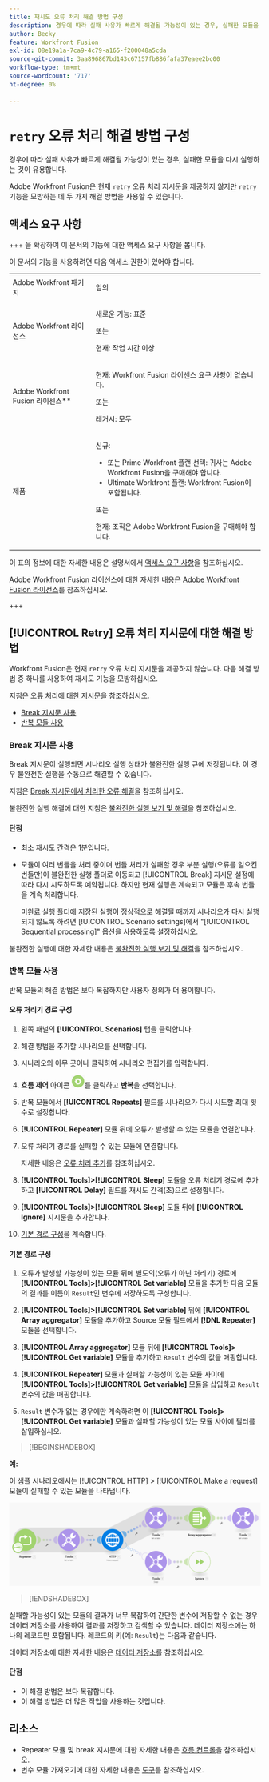 ```yaml
---
title: 재시도 오류 처리 해결 방법 구성
description: 경우에 따라 실패 사유가 빠르게 해결될 가능성이 있는 경우, 실패한 모듈을 다시 실행하는 것이 유용합니다.
author: Becky
feature: Workfront Fusion
exl-id: 08e19a1a-7ca9-4c79-a165-f200048a5cda
source-git-commit: 3aa896867bd143c67157fb886fafa37eaee2bc00
workflow-type: tm+mt
source-wordcount: '717'
ht-degree: 0%

---
```


# `retry` 오류 처리 해결 방법 구성

경우에 따라 실패 사유가 빠르게 해결될 가능성이 있는 경우, 실패한 모듈을 다시 실행하는 것이 유용합니다.

Adobe Workfront Fusion은 현재 `retry` 오류 처리 지시문을 제공하지 않지만 `retry` 기능을 모방하는 데 두 가지 해결 방법을 사용할 수 있습니다.

## 액세스 요구 사항

+++ 을 확장하여 이 문서의 기능에 대한 액세스 요구 사항을 봅니다.

이 문서의 기능을 사용하려면 다음 액세스 권한이 있어야 합니다.

<table style="table-layout:auto">
 <col> 
 <col> 
 <tbody> 
  <tr> 
   <td role="rowheader">Adobe Workfront 패키지 
   <td> <p>임의</p> </td> 
  </tr> 
  <tr data-mc-conditions=""> 
   <td role="rowheader">Adobe Workfront 라이선스</td> 
   <td> <p>새로운 기능: 표준</p><p>또는</p><p>현재: 작업 시간 이상</p> </td> 
  </tr> 
  <tr> 
   <td role="rowheader">Adobe Workfront Fusion 라이센스**</td> 
   <td>
   <p>현재: Workfront Fusion 라이센스 요구 사항이 없습니다.</p>
   <p>또는</p>
   <p>레거시: 모두 </p>
   </td> 
  </tr> 
  <tr> 
   <td role="rowheader">제품</td> 
   <td>
   <p>신규:</p> <ul><li>또는 Prime Workfront 플랜 선택: 귀사는 Adobe Workfront Fusion을 구매해야 합니다.</li><li>Ultimate Workfront 플랜: Workfront Fusion이 포함됩니다.</li></ul>
   <p>또는</p>
   <p>현재: 조직은 Adobe Workfront Fusion을 구매해야 합니다.</p>
   </td> 
  </tr>
 </tbody> 
</table>

이 표의 정보에 대한 자세한 내용은 설명서에서 [액세스 요구 사항](/help/workfront-fusion/references/licenses-and-roles/access-level-requirements-in-documentation.md)을 참조하십시오.

Adobe Workfront Fusion 라이선스에 대한 자세한 내용은 [Adobe Workfront Fusion 라이선스](/help/workfront-fusion/set-up-and-manage-workfront-fusion/licensing-operations-overview/license-automation-vs-integration.md)를 참조하십시오.

+++

## [!UICONTROL Retry] 오류 처리 지시문에 대한 해결 방법

Workfront Fusion은 현재 `retry` 오류 처리 지시문을 제공하지 않습니다. 다음 해결 방법 중 하나를 사용하여 재시도 기능을 모방하십시오.

지침은 [오류 처리에 대한 지시문](/help/workfront-fusion/references/errors/directives-for-error-handling.md)을 참조하십시오.

* [Break 지시문 사용](#use-the-break-directive)
* [반복 모듈 사용](#use-the-repeater-module)

### Break 지시문 사용

Break 지시문이 실행되면 시나리오 실행 상태가 불완전한 실행 큐에 저장됩니다. 이 경우 불완전한 실행을 수동으로 해결할 수 있습니다.

지침은 [Break 지시문에서 처리한 오류 해결](/help/workfront-fusion/create-scenarios/config-error-handling/resolve-error-from-break-directive.md)을 참조하십시오.

불완전한 실행 해결에 대한 지침은 [불완전한 실행 보기 및 해결](/help/workfront-fusion/manage-scenarios/view-and-resolve-incomplete-executions.md)을 참조하십시오.

#### 단점

* 최소 재시도 간격은 1분입니다.
* 모듈이 여러 번들을 처리 중이며 번들 처리가 실패할 경우 부분 실행(오류를 일으킨 번들만)이 불완전한 실행 폴더로 이동되고 [!UICONTROL Break] 지시문 설정에 따라 다시 시도하도록 예약됩니다. 하지만 현재 실행은 계속되고 모듈은 후속 번들을 계속 처리합니다.

  미완료 실행 폴더에 저장된 실행이 정상적으로 해결될 때까지 시나리오가 다시 실행되지 않도록 하려면 [!UICONTROL Scenario settings]에서 &quot;[!UICONTROL Sequential processing]&quot; 옵션을 사용하도록 설정하십시오.

불완전한 실행에 대한 자세한 내용은 [불완전한 실행 보기 및 해결](/help/workfront-fusion/manage-scenarios/view-and-resolve-incomplete-executions.md)을 참조하십시오.

### 반복 모듈 사용

반복 모듈의 해결 방법은 보다 복잡하지만 사용자 정의가 더 용이합니다.

#### 오류 처리기 경로 구성

1. 왼쪽 패널의 **[!UICONTROL Scenarios]** 탭을 클릭합니다.
1. 해결 방법을 추가할 시나리오를 선택합니다.
1. 시나리오의 아무 곳이나 클릭하여 시나리오 편집기를 입력합니다.
1. **흐름 제어** 아이콘 ![흐름 제어](assets/flow-control-icon.png)를 클릭하고 **반복**&#x200B;을 선택합니다.
1. 반복 모듈에서 **[!UICONTROL Repeats]** 필드를 시나리오가 다시 시도할 최대 횟수로 설정합니다.
1. **[!UICONTROL Repeater]** 모듈 뒤에 오류가 발생할 수 있는 모듈을 연결합니다.
1. 오류 처리기 경로를 실패할 수 있는 모듈에 연결합니다.

   자세한 내용은 [오류 처리 추가](/help/workfront-fusion/create-scenarios/config-error-handling/error-handling.md)를 참조하십시오.
1. **[!UICONTROL Tools]>[!UICONTROL Sleep]** 모듈을 오류 처리기 경로에 추가하고 **[!UICONTROL Delay]** 필드를 재시도 간격(초)으로 설정합니다.

1. **[!UICONTROL Tools]>[!UICONTROL Sleep]** 모듈 뒤에 **[!UICONTROL Ignore]** 지시문을 추가합니다.
1. [기본 경로 구성](#configure-the-default-route)을 계속합니다.

#### 기본 경로 구성

1. 오류가 발생할 가능성이 있는 모듈 뒤에 별도의(오류가 아닌 처리기) 경로에 **[!UICONTROL Tools]>[!UICONTROL Set variable]** 모듈을 추가한 다음 모듈의 결과를 이름이 `Result`인 변수에 저장하도록 구성합니다.

1. **[!UICONTROL Tools]>[!UICONTROL Set variable]** 뒤에 **[!UICONTROL Array aggregator]** 모듈을 추가하고 Source 모듈 필드에서 **[!DNL Repeater]** 모듈을 선택합니다.

1. **[!UICONTROL Array aggregator]** 모듈 뒤에 **[!UICONTROL Tools]>[!UICONTROL Get variable]** 모듈을 추가하고 `Result` 변수의 값을 매핑합니다.

1. **[!UICONTROL Repeater]** 모듈과 실패할 가능성이 있는 모듈 사이에 **[!UICONTROL Tools]>[!UICONTROL Get variable]** 모듈을 삽입하고 `Result` 변수의 값을 매핑합니다.

1. `Result` 변수가 없는 경우에만 계속하려면 이 **[!UICONTROL Tools]>[!UICONTROL Get variable]** 모듈과 실패할 가능성이 있는 모듈 사이에 필터를 삽입하십시오.

>[!BEGINSHADEBOX]

**예:**

이 샘플 시나리오에서는 [!UICONTROL HTTP] > [!UICONTROL Make a request] 모듈이 실패할 수 있는 모듈을 나타냅니다.

![HTTP 요청 만들기](assets/http-make-request.png)

>[!ENDSHADEBOX]

실패할 가능성이 있는 모듈의 결과가 너무 복잡하여 간단한 변수에 저장할 수 없는 경우 데이터 저장소를 사용하여 결과를 저장하고 검색할 수 있습니다. 데이터 저장소에는 하나의 레코드만 포함됩니다. 레코드의 키(예: `Result`)는 다음과 같습니다.

데이터 저장소에 대한 자세한 내용은 [데이터 저장소](/help/workfront-fusion/create-scenarios/map-data/data-stores.md)를 참조하십시오.

#### 단점

* 이 해결 방법은 보다 복잡합니다.
* 이 해결 방법은 더 많은 작업을 사용하는 것입니다.

## 리소스

* Repeater 모듈 및 break 지시문에 대한 자세한 내용은 [흐름 컨트롤](/help/workfront-fusion/references/apps-and-modules/tools-and-transformers/flow-control.md)을 참조하십시오.
* 변수 모듈 가져오기에 대한 자세한 내용은 [도구](/help/workfront-fusion/references/apps-and-modules/tools-and-transformers/tools-modules.md)를 참조하십시오.
